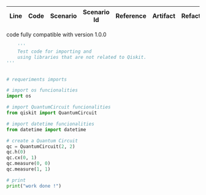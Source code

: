 | Line | Code | Scenario | Scenario Id | Reference | Artifact | Refactoring |   
| :--: | :--- | :------- | :---------: | :-------: | :-------: | :---------- | 
code fully compatible with version 1.0.0

```python  
    '''
    Test code for importing and 
    using libraries that are not related to Qiskit.
'''


# requeriments imports

# import os funcionalities
import os

# import QuantumCircuit funcionalities
from qiskit import QuantumCircuit

# import datetime funcionalities
from datetime import datetime

# create a Quantum Circuit
qc = QuantumCircuit(2, 2)
qc.h(0)
qc.cx(0, 1)
qc.measure(0, 0)
qc.measure(1, 1)

# print
print("work done !")
```